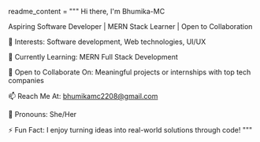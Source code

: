 readme_content = """
Hi there, I'm Bhumika-MC

Aspiring Software Developer | MERN Stack Learner | Open to Collaboration

👀 Interests: Software development, Web technologies, UI/UX

🌱 Currently Learning: MERN Full Stack Development

🤝 Open to Collaborate On: Meaningful projects or internships with top tech companies

📫 Reach Me At: bhumikamc2208@gmail.com

💬 Pronouns: She/Her

⚡ Fun Fact: I enjoy turning ideas into real-world solutions through code!
"""

<!---
Bhumika-MC/Bhumika-MC is a ✨ special ✨ repository because its `README.md` (this file) appears on your GitHub profile.
You can click the Preview link to take a look at your changes.
--->
